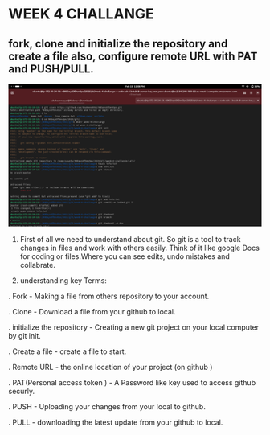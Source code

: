 # WEEK 4 CHALLANGE
## fork, clone and initialize the repository and create a file also, configure remote URL with PAT and PUSH/PULL.



![screenshot](git.png)

1. First of all we need to understand about git.
     So git is a tool to track changes in files and work with others easily. Think of it like google Docs for coding or files.Where you can see edits, undo mistakes and collabrate.

2. understanding key Terms:

  . Fork - Making a file from others repository to your account.

  . Clone - Download a file from your github to local.

  . initialize the repository - Creating a new git project on your local computer by git init.

  . Create a file - create a file  to start.

  . Remote URL - the online location of your project (on github ) 

  . PAT(Personal access token ) - A Password like key used to access github securly.

  . PUSH - Uploading your changes from your local to github.

  . PULL - downloading the latest update from your github to local.

